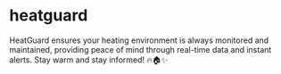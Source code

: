 # heatguard
HeatGuard ensures your heating environment is always monitored and maintained, providing peace of mind through real-time data and instant alerts. Stay warm and stay informed! 🔥🏠✨
